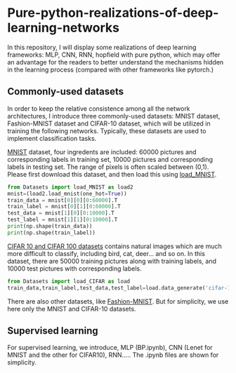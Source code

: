 # Pure-python-realizations-of-deep-learning-networks
In this repository, I will display some realizations of deep learning frameworks: MLP, CNN, RNN, hopfield with pure python, which may offer an advantage for the readers to better understand the mechanisms hidden in the learning process (compared with other frameworks like pytorch.)
## Commonly-used datasets
In order to keep the relative consistence among all the network architectures, I introduce three commonly-used datasets: MNIST dataset, Fashion-MNIST dataset and CIFAR-10 dataset, which will be utilized in training the following networks. Typically, these datasets are used to implement classification tasks.

[MNIST](http://yann.lecun.com/exdb/mnist/) dataset, four ingredents are included: 60000 pictures and corresponding labels in training set, 10000 pictures and corresponding labels in testing set. The range of pixels is often scaled between (0,1). Please first download this dataset, and then load this using [load_MNIST](https://github.com/Chan-Li/Pure-python-realizations-of-deep-learning-networks/blob/main/Datasets/load_MNIST). 
```python
from Datasets import load_MNIST as load2
mnist=(load2.load_mnist(one_hot=True))
train_data = mnist[0][0][0:60000].T
train_label = mnist[0][1][0:60000].T
test_data = mnist[1][0][0:10000].T
test_label = mnist[1][1][0:10000].T
print(np.shape(train_data))
print(np.shape(train_label))
```

[CIFAR 10 and CIFAR 100 datasets](https://www.cs.toronto.edu/~kriz/cifar.html) contains natural images which are much more difficult to classify, including bird, cat, deer... and so on. In this dataset, there are 50000 training pictures along with training labels, and 10000 test pictures with corresponding labels.
```python
from Datasets import load_CIFAR as load
train_data,train_label,test_data,test_label=load.data_generate('cifar-10-batches-py')
```


There are also other datasets, like [Fashion-MNIST](https://www.kaggle.com/datasets/zalando-research/fashionmnist). But for simplicity, we use here only the MNIST and CIFAR-10 datasets.

## Supervised learning
For supervised learning, we introduce, MLP (BP.ipynb), CNN (Lenet for MNIST and the other for CIFAR10), RNN..... The .ipynb files are shown for simplicity.
